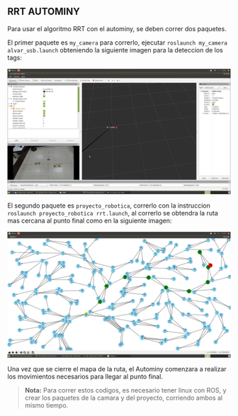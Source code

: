 ## RRT AUTOMINY
Para usar el algoritmo RRT con el autominy, se deben correr dos paquetes. <br>

El primer paquete es ```my_camera``` para correrlo, ejecutar ```roslaunch my_camera alvar_usb.launch``` obteniendo la siguiente imagen para la deteccion de los tags: <br><br>
![Rviz de la camara](../img/2.png)

El segundo paquete es ```proyecto_robotica```, correrlo con la instruccion ```roslaunch proyecto_robotica rrt.launch```, al correrlo se obtendra la ruta mas cercana al punto final como en la siguiente imagen: <br><br>
![Ruta ideal del Autominy](../img/3.png)

Una vez que se cierre el mapa de la ruta, el Autominy comenzara a realizar los movimientos necesarios para llegar al punto final. 

> **Nota:** Para correr estos codigos, es necesario tener linux con ROS, y crear los paquetes de la camara y del proyecto, corriendo ambos al mismo tiempo.